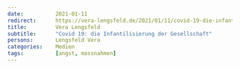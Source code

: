 ```yaml
---
date:          2021-01-11
redirect:      https://vera-lengsfeld.de/2021/01/11/covid-19-die-infantilisierung-der-gesellschaft/
title:         Vera Lengsfeld
subtitle:      "Covid 19: die Infantilisierung der Gesellschaft"
persons:       Lengsfeld Vera
categories:    Medien
tags:          [angst, massnahmen]
---
```

